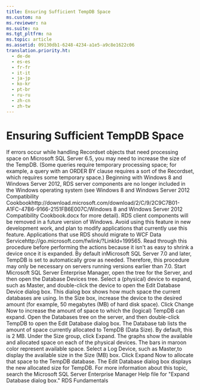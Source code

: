 ```yaml
---
title: Ensuring Sufficient TempDB Space
ms.custom: na
ms.reviewer: na
ms.suite: na
ms.tgt_pltfrm: na
ms.topic: article
ms.assetid: 09130db1-6248-4234-a1e5-a9c8e1622c06
translation.priority.ht: 
  - de-de
  - es-es
  - fr-fr
  - it-it
  - ja-jp
  - ko-kr
  - pt-br
  - ru-ru
  - zh-cn
  - zh-tw
---
```

# Ensuring Sufficient TempDB Space
<?xml version="1.0" encoding="utf-8"?>
<developerReferenceWithoutSyntaxDocument xmlns="http://ddue.schemas.microsoft.com/authoring/2003/5" xmlns:xlink="http://www.w3.org/1999/xlink" xmlns:xsi="http://www.w3.org/2001/XMLSchema-instance" xsi:schemaLocation="http://ddue.schemas.microsoft.com/authoring/2003/5 http://dduestorage.blob.core.windows.net/ddueschema/developer.xsd">
  <introduction>
    <para>If errors occur while handling <legacyLink xlink:href="ede1415f-c3df-4cc5-a05b-2576b2b84b60">Recordset</legacyLink> objects that need processing space on Microsoft SQL Server 6.5, you may need to increase the size of the TempDB. (Some queries require temporary processing space; for example, a query with an ORDER BY clause requires a sort of the <legacyBold>Recordset</legacyBold>, which requires some temporary space.)</para>
    <alert class="important">
      <para>Beginning with Windows 8 and Windows Server 2012, RDS server components are no longer included in the Windows operating system (see Windows 8 and <externalLink><linkText>Windows Server 2012 Compatibility Cookbook</linkText><linkUri>http://download.microsoft.com/download/2/C/9/2C9C7B01-A1FC-47B6-9166-2151FB6E007C/Windows 8 and Windows Server 2012 Compatibility Cookbook.docx</linkUri></externalLink> for more detail). RDS client components will be removed in a future version of Windows. Avoid using this feature in new development work, and plan to modify applications that currently use this feature. Applications that use RDS should migrate to <externalLink><linkText>WCF Data Service</linkText><linkUri>http://go.microsoft.com/fwlink/?LinkId=199565</linkUri></externalLink>.</para>
    </alert>
    <alert class="important">
      <para>Read through this procedure before performing the actions because it isn't as easy to shrink a device once it is expanded.</para>
    </alert>
    <alert class="note">
      <para>By default inMicrosoft SQL Server 7.0 and later, TempDB is set to automatically grow as needed. Therefore, this procedure may only be necessary on servers running versions earlier than 7.0.</para>
    </alert>
    <procedure>
      <title>To increase the TempDB space on SQL Server 6.5</title>
      <steps class="ordered">
        <step>
          <content>
            <para>Start Microsoft SQL Server Enterprise Manager, open the tree for the Server, and then open the Database Devices tree.</para>
          </content>
        </step>
        <step>
          <content>
            <para>Select a (physical) device to expand, such as Master, and double-click the device to open the <legacyBold>Edit Database Device</legacyBold> dialog box. </para>
            <para>This dialog box shows how much space the current databases are using. </para>
          </content>
        </step>
        <step>
          <content>
            <para>In the <legacyBold>Size</legacyBold> box, increase the device to the desired amount (for example, 50 megabytes (MB) of hard disk space).</para>
          </content>
        </step>
        <step>
          <content>
            <para>Click <legacyBold>Change Now</legacyBold> to increase the amount of space to which the (logical) TempDB can expand.</para>
          </content>
        </step>
        <step>
          <content>
            <para>Open the Databases tree on the server, and then double-click <legacyBold>TempDB</legacyBold> to open the <legacyBold>Edit Database</legacyBold> dialog box. The <legacyBold>Database</legacyBold> tab lists the amount of space currently allocated to TempDB (<legacyBold>Data Size</legacyBold>). By default, this is 2 MB.</para>
          </content>
        </step>
        <step>
          <content>
            <para>Under the <legacyBold>Size</legacyBold> group, click <legacyBold>Expand</legacyBold>. The graphs show the available and allocated space on each of the physical devices. The bars in maroon color represent available space.</para>
          </content>
        </step>
        <step>
          <content>
            <para>Select a <legacyBold>Log Device</legacyBold>, such as Master,to display the available size in the <legacyBold>Size (MB)</legacyBold> box.</para>
          </content>
        </step>
        <step>
          <content>
            <para>Click <legacyBold>Expand Now</legacyBold> to allocate that space to the TempDB database. </para>
            <para>The <legacyBold>Edit Database</legacyBold> dialog box displays the new allocated size for TempDB. </para>
          </content>
        </step>
      </steps>
      <conclusion>
        <content>
          <para>For more information about this topic, search the Microsoft SQL Server Enterprise Manager Help file for "Expand Database dialog box."</para>
        </content>
      </conclusion>
    </procedure>
  </introduction>
  <relatedTopics>
<link xlink:href="a676f0a7-7d17-45db-87c1-3fc78627465f">RDS Fundamentals</link>
</relatedTopics>
</developerReferenceWithoutSyntaxDocument>